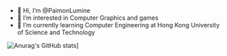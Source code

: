 - 👋 Hi, I’m @PaimonLumine
- 👀 I’m interested in Computer Graphics and games
- 🌱 I’m currently learning Computer Engineering at Hong Kong University of Science and Technology

<!---
PaimonLumine/PaimonLumine is a ✨ special ✨ repository because its `README.md` (this file) appears on your GitHub profile.
You can click the Preview link to take a look at your changes.
--->

![Anurag's GitHub stats](https://github-readme-stats.vercel.app/api?username=paimonlumine)]
